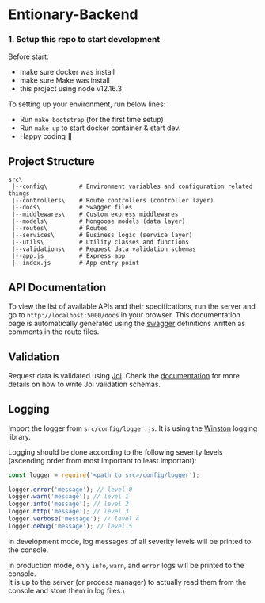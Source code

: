# Entionary-Backend

### 1. Setup this repo to start development

Before start:
- make sure docker was install
- make sure Make was install
- this project using node v12.16.3

To setting up your environment, run below lines:
- Run `make bootstrap` (for the first time setup)
- Run `make up` to start docker container & start dev.
- Happy coding :tada:

## Project Structure

```
src\
 |--config\         # Environment variables and configuration related things
 |--controllers\    # Route controllers (controller layer)
 |--docs\           # Swagger files
 |--middlewares\    # Custom express middlewares
 |--models\         # Mongoose models (data layer)
 |--routes\         # Routes
 |--services\       # Business logic (service layer)
 |--utils\          # Utility classes and functions
 |--validations\    # Request data validation schemas
 |--app.js          # Express app
 |--index.js        # App entry point
```
## API Documentation

To view the list of available APIs and their specifications, run the server and go to `http://localhost:5000/docs` in your browser. This documentation page is automatically generated using the [swagger](https://swagger.io/) definitions written as comments in the route files.

## Validation

Request data is validated using [Joi](https://joi.dev/). Check the [documentation](https://joi.dev/api/) for more details on how to write Joi validation schemas.

## Logging

Import the logger from `src/config/logger.js`. It is using the [Winston](https://github.com/winstonjs/winston) logging library.

Logging should be done according to the following severity levels (ascending order from most important to least important):

```javascript
const logger = require('<path to src>/config/logger');

logger.error('message'); // level 0
logger.warn('message'); // level 1
logger.info('message'); // level 2
logger.http('message'); // level 3
logger.verbose('message'); // level 4
logger.debug('message'); // level 5
```

In development mode, log messages of all severity levels will be printed to the console.

In production mode, only `info`, `warn`, and `error` logs will be printed to the console.\
It is up to the server (or process manager) to actually read them from the console and store them in log files.\
